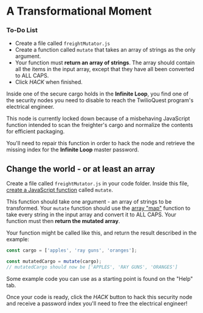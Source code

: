 # A Transformational Moment

<div class="aside">
<h3>To-Do List</h3>
<ul>
  <li>Create a file called <code>freightMutator.js</code></li>
  <li>Create a function called <code>mutate</code> that takes an array of strings as the only argument.</li>
  <li>Your function must <b>return an array of strings</b>. The array should contain all the items in the input array, except that they have all been converted to ALL CAPS.</li>
  <li>Click <em>HACK</em> when finished.</li>
</ul>
</div>

Inside one of the secure cargo holds in the **Infinite Loop**, you find one of the security nodes you need to disable to reach the TwilioQuest program's electrical engineer. 

This node is currently locked down because of a misbehaving JavaScript function intended to scan the freighter's cargo and normalize the contents for efficient packaging.

You'll need to repair this function in order to hack the node and retrieve the missing index for the **Infinite Loop** master password.

## Change the world - or at least an array

Create a file called `freightMutator.js` in your code folder. Inside this file, [create a JavaScript function](https://developer.mozilla.org/en-US/docs/Web/JavaScript/Guide/Functions) called `mutate`.

This function should take one argument - an array of strings to be transformed. Your `mutate` function should use the [array "map"](https://javascript.info/array-methods#map) function to take every string in the input array and convert it to ALL CAPS. Your function must then **return the mutated array**.

Your function might be called like this, and return the result described in the example:

```js
const cargo = ['apples', 'ray guns', 'oranges'];

const mutatedCargo = mutate(cargo);
// mutatedCargo should now be ['APPLES', 'RAY GUNS', 'ORANGES']
```

Some example code you can use as a starting point is found on the "Help" tab. 

Once your code is ready, click the *HACK* button to hack this security node and receive a password index you'll need to free the electrical engineer!
